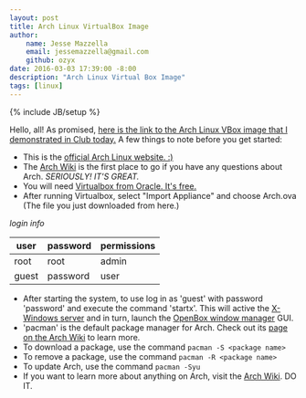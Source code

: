 ```yaml
---
layout: post
title: Arch Linux VirtualBox Image
author:
    name: Jesse Mazzella
    email: jessemazzella@gmail.com
    github: ozyx
date: 2016-03-03 17:39:00 -8:00
description: "Arch Linux Virtual Box Image"
tags: [linux]
---
```

{% include JB/setup %}

Hello, all! As promised, [here is the link to the Arch Linux VBox image that I demonstrated in Club today.](https://www.dropbox.com/s/9kesbn97w6ul43l/Arch.ova?dl=0) A few things to note before you get started:

- This is the [official Arch Linux website. :)](https://www.archlinux.org)
- The [Arch Wiki](https://wiki.archlinux.org) is the first place to go if you have any questions about Arch. *SERIOUSLY! IT'S GREAT.*
- You will need [Virtualbox from Oracle. It's free.](https://www.virtualbox.org/wiki/Downloads)
- After running Virtualbox, select "Import Appliance" and choose Arch.ova (The file you just downloaded from here.)

*login info*

|user|password|permissions|
|----|--------|-----------|
|root|root|admin|
|guest|password|user|


- After starting the system, to use log in as 'guest' with password 'password' and execute the command 'startx'. This will active the [X-Windows server](https://wiki.archlinux.org/index.php/Xorg) and in turn, launch the [OpenBox window manager](https://wiki.archlinux.org/index.php/Openbox) GUI.
- 'pacman' is the default package manager for Arch. Check out its [page on the Arch Wiki](https://wiki.archlinux.org/index.php/Pacman) to learn more.
- To download a package, use the command ```pacman -S <package name>```
- To remove a package, use the command ```pacman -R <package name>```
- To update Arch, use the command ```pacman -Syu```
- If you want to learn more about anything on Arch, visit the [Arch Wiki](https://wiki.archlinux.org). DO IT.
